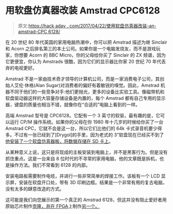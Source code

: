 # 用软盘仿真器改装 Amstrad CPC6128

> 原文:[https://hack aday . com/2017/04/22/使用软盘仿真器改装-an-amstrad-CPC 6128/](https://hackaday.com/2017/04/22/retrofitting-an-amstrad-cpc6128-with-a-floppy-emulator/)

在 20 世纪 80 年代英国的家用电脑热潮中，你可以把 Amstrad 描述为继 Sinclair 和 Acorn 之后排名第三的本土公司。如果你是一个电脑发烧友，而不是游戏玩家，你想要 Acorn 的 BBC Micro，你的父母给你买了 Sinclair 的 ZX 频谱，因为它更便宜，你认为 Amstrads 很酷，因为它们的显示器比你家 20 世纪 70 年代丢弃的电视更好。

Amstrad 不是一家由技术奇才领导的计算机公司，而是一家消费电子公司，其创始人艾伦·休格(Alan Sugar)对消费者的偏好有着敏锐的嗅觉。因此，Amstrad 机器不同于他们的一些竞争对手:他们更抛光，更多的设备比实验工具。像磁带机和软盘驱动器这样的大容量存储设备是内置的，每个 Amstrad 都有自己专用的显示器，键盘的质量也相当不错，就像你在“合适的”电脑上看到的一样。

高端 Amstrad 型号是 CPC6128。它配有一个 3 英寸的软驱，最有趣的是，它可以运行 CP/M 操作系统。如果你的父母在你 1980 年十几岁的时候给你买了一台 Amstrad CPC，它就不会是这一台，所以它们比他们的 64k 卡式录音机要少得多。不过有一张已经到了[Drygol]的手里，因为老式的 3”软盘现在已经买不到了[他安装了一个软盘仿真器板，将数据存储在 SD 卡上](https://www.retrohax.net/amstrad-cpc-6128-hxc-mod/)。

从某种意义上说，这只是将现成的主板安装到电脑上，并不是黑客行为。但是没有抓住重点。这是一台来自 8 位时代的不寻常的家用电脑，他的文章既是拆机，也是操作方法。我们不常看到 6128 的内部。

安装电路板需要制作电缆，并进行一些非常简单的焊接工作。该板有一个 LCD 显示屏，安装在软盘开口处，带有 3D 印刷边框。结果是一个非常有用的复古电脑，没有太多的肆意改造的方式。

这可能是我们向您展示的第一个真正的 Amstrad 6128，但这并没有阻止爱好者用原始芯片制作[克隆，并在 FPGA](http://hackaday.com/2015/02/22/a-smaller-homebrew-amstrad/)上制作[另一个。](http://hackaday.com/2017/01/06/amstrad-on-an-fpga/)